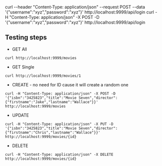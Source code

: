 
curl --header "Content-Type: application/json" --request POST --data '{"username":"xyz","password":"xyz"}' http://localhost:9999/api/login
curl -H "Content-Type: application/json" -X POST -D '{"username":"xyz","password":"xyz"}' http://localhost:9999/api/login

## Testing steps

* GET All
```
curl http://localhost:9999/movies
```
* GET Single
```
curl http://localhost:9999/movies/1
```
* CREATE - no need for ID cause it will create a random one
```
curl -H "Content-Type: application/json" -X POST -D '{"isbn":"3425823","title":"Movie Seven","director":{"firstname":"Jake","lastname":"Wallace"}}' http://localhost:9999/movies
```
* UPDATE
```
curl -H "Content-Type: application/json" -X PUT -D '{"isbn":"3425823","title":"Movie Seven","director":{"firstname":"Chris","lastname":"Wallace"}}' http://localhost:9999/movies/{id}
```
* DELETE
```
curl -H "Content-Type: application/json" -X DELETE http://localhost:9999/movies/{id}
```
